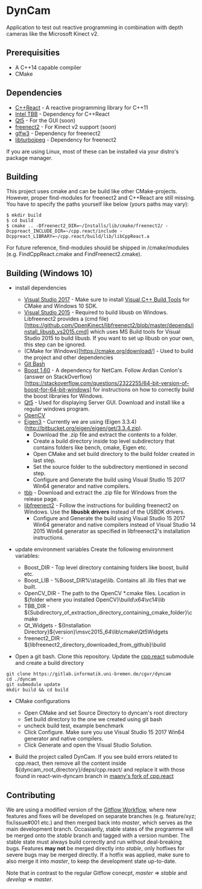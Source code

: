 # DynCam

Application to test out reactive programming in combination with depth cameras like the Microsoft Kinect v2.

## Prerequisities

* A C++14 capable compiler
* CMake

## Dependencies

* [C++React](https://github.com/schlangster/cpp.react) - A reactive programming library for C++11
* [Intel TBB](https://www.threadingbuildingblocks.org/) - Dependency for C++React
* [Qt5](https://www.qt.io/developers/) - For the GUI (soon)
* [freenect2](https://github.com/OpenKinect/libfreenect2) - For Kinect v2 support (soon)
* [glfw3](http://www.glfw.org/docs/latest/) - Dependency for freenect2
* [libturbojpeg](http://libjpeg-turbo.virtualgl.org/) - Dependency for freenect2

If you are using Linux, most of these can be installed via your distro's package manager.

## Building

This project uses cmake and can be build like other CMake-projects. However, proper find-modules for freenect2 and C++React are still missing. You have to specify the paths yourself like below (yours paths may vary):

```
$ mkdir build
$ cd build
$ cmake .. -Dfreenect2_DIR=~/Installs/lib/cmake/freenect2/ -Dcppreact_INCLUDE_DIR=~/cpp.react/include -Dcppreact_LIBRARY=~/cpp.react/build/lib/libCppReact.a
```
For future reference, find-modules should be shipped in /cmake/modules (e.g. FindCppReact.cmake and FindFreenect2.cmake).

## Building (Windows 10)
- install dependencies

    * [Visual Studio 2017](https://www.visualstudio.com/downloads/) - Make sure to install [Visual C++ Build Tools](https://blogs.msdn.microsoft.com/vcblog/2016/11/16/introducing-the-visual-studio-build-tools/) for CMake and Windows 10 SDK.
    * [Visual Studio 2015](https://www.visualstudio.com/vs/older-downloads/) - Required to build libusb on Windows. Libfreenect2 provides a (cmd file)[https://github.com/OpenKinect/libfreenect2/blob/master/depends/install_libusb_vs2015.cmd] which uses MS Build tools for Visual Studio 2015 to build libusb. If you want to set up libusb on your own, this step can be ignored.
    * (CMake for Windows)[https://cmake.org/download/] - Used to build the project and other dependencies
    * [Git Bash](https://git-scm.com/download/win)
    * [Boost 1.60](https://sourceforge.net/projects/boost/files/boost/1.60.0/) - A dependency for NetCam. Follow Ardian Conlon's (answer on StackOverflow)[https://stackoverflow.com/questions/2322255/64-bit-version-of-boost-for-64-bit-windows] for  instructions on how to correctly build the boost libraries for Windows. 
    * [Qt5](https://info.qt.io/download-qt-for-application-development) - Used for displaying Server GUI. Download and install like a regular windows program.
    * [OpenCV](https://sourceforge.net/projects/opencvlibrary/files/opencv-win/)
    * [Eigen3](http://eigen.tuxfamily.org/index.php?title=Main_Page) - Currently we are using (Eigen 3.3.4)(http://bitbucket.org/eigen/eigen/get/3.3.4.zip). 
        - Download the .zip file and extract the contents to a folder. 
        - Create a build directory inside top level subdirectory that contains folders like bench, cmake, Eigen etc. 
        - Open CMake and set build directory to the build folder created in last step.
        - Set the source folder to the subdirectory mentioned in second step.
        - Configure and Generate the build using Visual Studio 15 2017 Win64 generator and native compilers.
    * [tbb](https://github.com/01org/tbb/releases) - Download and extract the .zip file for Windows from the release page.
    * [libfreenect2](https://github.com/OpenKinect/libfreenect2) - Follow the instructions for building freenect2 on Windows. Use the **libusbk drivers** instead of the USBDK drivers.
        - Configure and Generate the build using Visual Studio 15 2017 Win64 generator and native compilers instead of Visual Studio 14 2015 Win64 generator as specified in libfreenect2's installation instructions.
- update environment variables
    Create the following environment variables:
    * Boost_DIR - Top level directory containing folders like boost, build etc.
    * Boost_LIB - %Boost_DIR%\stage\lib. Contains all .lib files that we built.
    * OpenCV_DIR - The path to the OpenCV *.cmake files. Location in ${folder where you installed OpenCV}\build\x64\vc14\lib
    * TBB_DIR - ${Subdirectory_of_extraction_directory_containing_cmake_folder}\cmake
    * Qt_Widgets - ${Installation Directory}\${version}\msvc2015_64\lib\cmake\Qt5Widgets
    * freenect2_DIR - ${libfreenect2_directory_downloaded_from_github}\build       
- Open a git bash. Clone this repository. Update the [cpp.react](https://github.com/Schroedi/cpp.react) submodule and create a build directory  

```
git clone https://gitlab.informatik.uni-bremen.de/cgvr/dyncam
cd ./dyncam
git submodule update
mkdir build && cd build

```
- CMake configurations
    - Open CMake and set Source Directory to dyncam's root directory 
    - Set build directory to the one we created using git bash
    - uncheck build test, example benchmark
    - Click Configure. Make sure you use Visual Studio 15 2017 Win64 generator and native compilers.
    - Click Generate and open the Visual Studio Solution.  

- Build the project called DynCam. If you see build errors related to cpp.react, then remove all the content inside ${dyncam_root_directory}/deps/cpp.react/ and replace it with those found in react-win-dyncam branch in [maany's fork of cpp.react](https://github.com/maany/cpp.react/tree/react-win-dyncam) 

## Contributing

We are using a modified version of the [Gitflow Workflow](https://www.atlassian.com/git/tutorials/comparing-workflows#gitflow-workflow), where new features and fixes will be developed on separate branches (e.g. feature/xyz; fix/issue#001 etc.) and then merged back into *master*, which serves as the main development branch. Occasianlly, stable states of the programme will be merged onto the *stable* branch and tagged with a version number. The stable state must always build correctly and run without deal-breaking bugs. Features **may not** be merged directly into *stable*, only hotfixes for severe bugs may be merged directly. If a hotfix was applied, make sure to also merge it into *master*, to keep the development state up-to-date.

Note that in contrast to the regular Gitflow conecpt, *master* => *stable* and *develop* => *master*.